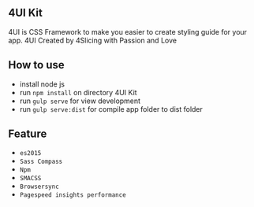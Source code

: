 ## 4UI Kit
4UI is CSS Framework to make you easier to create styling guide for your app.
4UI Created by 4Slicing with Passion and Love

## How to use
- install node js
- run `npm install` on directory 4UI Kit
- run `gulp serve` for view development
- run `gulp serve:dist` for compile app folder to dist folder

## Feature
- `es2015`
- `Sass Compass`
- `Npm`
- `SMACSS`
- `Browsersync`
- `Pagespeed insights performance`
